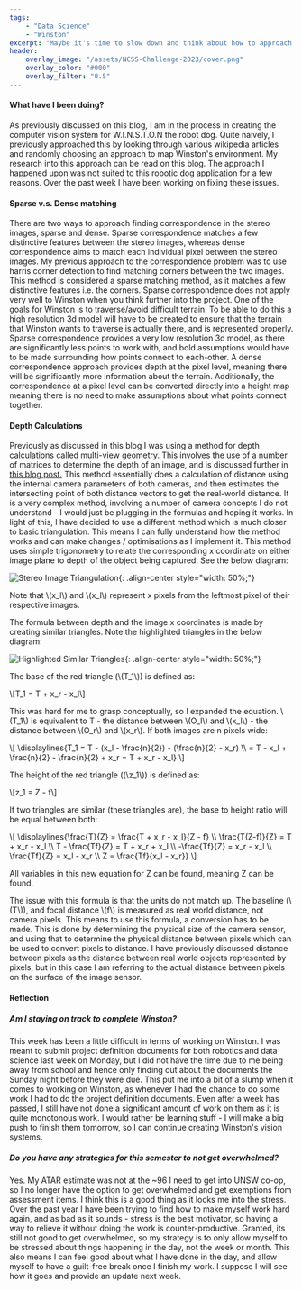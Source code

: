 ```yaml
---
tags:
    - "Data Science"
    - "Winston"
excerpt: "Maybe it's time to slow down and think about how to approach stereo vision for a robotic dog."
header:
    overlay_image: "/assets/NCSS-Challenge-2023/cover.png"
    overlay_color: "#000"
    overlay_filter: "0.5"
---
```


#### What have I been doing?

As previously discussed on this blog, I am in the process in creating the computer vision system for W.I.N.S.T.O.N the robot dog. Quite naively, I previously approached this by looking through various wikipedia articles and randomly choosing an approach to map Winston's environment. My research into this approach can be read on this blog. The approach I happened upon was not suited to this robotic dog application for a few reasons. Over the past week I have been working on fixing these issues.

#### Sparse v.s. Dense matching

There are two ways to approach finding correspondence in the stereo images, sparse and dense. Sparse correspondence matches a few distinctive features between the stereo images, whereas dense correspondence aims to match each individual pixel between the stereo images. My previous approach to the correspondence problem was to use harris corner detection to find matching corners between the two images. This method is considered a sparse matching method, as it matches a few distinctive features i.e. the corners. Sparse correspondence does not apply very well to Winston when you think further into the project. One of the goals for Winston is to traverse/avoid difficult terrain. To be able to do this a high resolution 3d model will have to be created to ensure that the terrain that Winston wants to traverse is actually there, and is represented properly. Sparse correspondence provides a very low resolution 3d model, as there are significantly less points to work with, and bold assumptions would have to be made surrounding how points connect to each-other. A dense correspondence approach provides depth at the pixel level, meaning there will be significantly more information about the terrain. Additionally, the correspondence at a pixel level can be converted directly into a height map meaning there is no need to make assumptions about what points connect together.

#### Depth Calculations

Previously as discussed in this blog I was using a method for depth calculations called multi-view geometry. This involves the use of a number of matrices to determine the depth of an image, and is discussed further in [this blog post.]('https://morgan-potter.github.io/2023/05/25/Triangulation-(but-harder).html') This method essentially does a calculation of distance using the internal camera parameters of both cameras, and then estimates the intersecting point of both distance vectors to get the real-world distance. It is a very complex method, involving a number of camera concepts I do not understand - I would just be plugging in the formulas and hoping it works. In light of this, I have decided to use a different method which is much closer to basic triangulation. This means I can fully understand how the method works and can make changes / optimisations as I implement it. This method uses simple trigonometry to relate the corresponding x coordinate on either image plane to depth of the object being captured. See the below diagram:

![Stereo Image Triangulation]({{site.url}}/assets/Stereo-Disparity/base_triangulation.png){: .align-center style="width: 50%;"}

Note that \\(x_l\\) and \\(x_l\\) represent x pixels from the leftmost pixel of their respective images. 

The formula between depth and the image x coordinates is made by creating similar triangles. Note the highlighted triangles in the below diagram:

![Highlighted Similar Triangles]({{site.url}}/assets/Stereo-Disparity/similar_triangles_triangulation.png){: .align-center style="width: 50%;"}

The base of the red triangle (\\(T_1\\)) is defined as:

\\[T_1 = T + x_r - x_l\\]

This was hard for me to grasp conceptually, so I expanded the equation. \\(T_1\\) is equivalent to T - the distance between \\(O_l\\) and \\(x_l\\) - the distance between \\(O_r\\) and \\(x_r\\). If both images are n pixels wide:

\\[
\displaylines{T_1 = T - (x_l - \frac{n}{2}) - (\frac{n}{2} - x_r) \\\ = T - x_l + \frac{n}{2} - \frac{n}{2} + x_r = T + x_r - x_l}
\\]

The height of the red triangle ((\\z_1\\)) is defined as:

\\[z_1 = Z - f\\]

If two triangles are similar (these triangles are), the base to height ratio will be equal between both:

\\[
\displaylines{\frac{T}{Z} = \frac{T + x_r - x_l}{Z - f} \\\ \frac{T(Z-f)}{Z} = T + x_r - x_l \\\ T - \frac{Tf}{Z} = T + x_r + x_l \\\ -\frac{Tf}{Z} = x_r - x_l \\\ \frac{Tf}{Z} = x_l - x_r \\\ Z = \frac{Tf}{x_l - x_r}}
\\]

All variables in this new equation for Z can be found, meaning Z can be found.

The issue with this formula is that the units do not match up. The baseline (\\(T\\)), and focal distance \\(f\\) is measured as real world distance, not camera pixels. This means to use this formula, a conversion has to be made. This is done by determining the physical size of the camera sensor, and using that to determine the physical distance between pixels which can be used to convert pixels to distance. I have previously discussed distance between pixels as the distance between real world objects represented by pixels, but in this case I am referring to the actual distance between pixels on the surface of the image sensor.

#### Reflection

##### Am I staying on track to complete Winston?

This week has been a little difficult in terms of working on Winston. I was meant to submit project definition documents for both robotics and data science last week on Monday, but I did not have the time due to me being away from school and hence only finding out about the documents the Sunday night before they were due. This put me into a bit of a slump when it comes to working on Winston, as whenever I had the chance to do some work I had to do the project definition documents. Even after a week has passed, I still have not done a significant amount of work on them as it is quite monotonous work. I would rather be learning stuff - I will make a big push to finish them tomorrow, so I can continue creating Winston's vision systems.

##### Do you have any strategies for this semester to not get overwhelmed?

Yes. My ATAR estimate was not at the ~96 I need to get into UNSW co-op, so I no longer have the option to get overwhelmed and get exemptions from assessment items. I think this is a good thing as it locks me into the stress. Over the past year I have been trying to find how to make myself work hard again, and as bad as it sounds - stress is the best motivator, so having a way to relieve it without doing the work is counter-productive. Granted, its still not good to get overwhelmed, so my strategy is to only allow myself to be stressed about things happening in the day, not the week or month. This also means I can feel good about what I have done in the day, and allow myself to have a guilt-free break once I finish my work. I suppose I will see how it goes and provide an update next week.